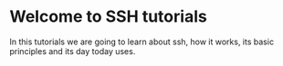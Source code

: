 # Welcome to SSH tutorials

In this tutorials we are going to learn about ssh, how it works, its basic principles and its day today uses. 
